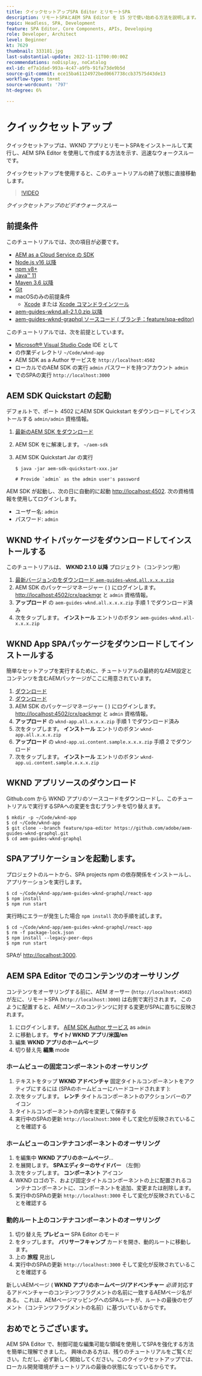 ```yaml
---
title: クイックセットアップSPA Editor とリモートSPA
description: リモートSPAとAEM SPA Editor を 15 分で使い始める方法を説明します。
topic: Headless, SPA, Development
feature: SPA Editor, Core Components, APIs, Developing
role: Developer, Architect
level: Beginner
kt: 7629
thumbnail: 333181.jpg
last-substantial-update: 2022-11-11T00:00:00Z
recommendations: noDisplay, noCatalog
exl-id: ef7a1dad-993a-4c47-a9fb-91fa73de9b5d
source-git-commit: ece15ba61124972bed0667738ccb37575d43de13
workflow-type: tm+mt
source-wordcount: '797'
ht-degree: 6%

---
```


# クイックセットアップ

クイックセットアップは、WKND アプリとリモートSPAをインストールして実行し、AEM SPA Editor を使用して作成する方法を示す、迅速なウォークスルーです。

クイックセットアップを使用すると、このチュートリアルの終了状態に直接移動します。

>[!VIDEO](https://video.tv.adobe.com/v/333181/?quality=12&learn=on)

_クイックセットアップのビデオウォークスルー_

## 前提条件

このチュートリアルでは、次の項目が必要です。

+ [AEM as a Cloud Service の SDK](https://experienceleague.adobe.com/docs/experience-manager-learn/cloud-service/local-development-environment-set-up/aem-runtime.html?lang=ja)
+ [Node.js v16 以降](https://nodejs.org/ja/)
+ [npm v8+](https://www.npmjs.com/)
+ [Java™ 11](https://downloads.experiencecloud.adobe.com/content/software-distribution/en/general.html)
+ [Maven 3.6 以降](https://maven.apache.org/)
+ [Git](https://git-scm.com/downloads)
+ macOSのみの前提条件
   + [Xcode](https://developer.apple.com/xcode/) または [Xcode コマンドラインツール](https://developer.apple.com/xcode/resources/)
+ [aem-guides-wknd.all-2.1.0.zip 以降](https://github.com/adobe/aem-guides-wknd/releases)
+ [aem-guides-wknd-graphql ソースコード ( ブランチ：feature/spa-editor)](https://github.com/adobe/aem-guides-wknd-graphql/tree/feature/spa-editor)


このチュートリアルでは、次を前提としています。

+ [Microsoft® Visual Studio Code](https://visualstudio.microsoft.com/) IDE として
+ の作業ディレクトリ `~/Code/wknd-app`
+ AEM SDK as a Author サービスを `http://localhost:4502`
+ ローカルでのAEM SDK の実行 `admin` パスワードを持つアカウント `admin`
+ でのSPAの実行 `http://localhost:3000`

## AEM SDK Quickstart の起動

デフォルトで、ポート 4502 にAEM SDK Quickstart をダウンロードしてインストールする `admin/admin` 資格情報。

1. [最新のAEM SDK をダウンロード](https://experience.adobe.com/#/downloads/content/software-distribution/en/aemcloud.html?fulltext=AEM*+SDK*&amp;orderby=%40jcr%3Acontent%2Fjcr%3AlastModified&amp;orderby.sort=desc&amp;layout=list&amp;p.offset=0&amp;p.limit=1)
1. AEM SDK をに解凍します。 `~/aem-sdk`
1. AEM SDK Quickstart Jar の実行

   ```
   $ java -jar aem-sdk-quickstart-xxx.jar
   
   # Provide `admin` as the admin user's password
   ```

AEM SDK が起動し、次の日に自動的に起動 [http://localhost:4502](http://localhost:4502). 次の資格情報を使用してログインします。

+ ユーザー名: `admin`
+ パスワード: `admin`

## WKND サイトパッケージをダウンロードしてインストールする

このチュートリアルは、 __WKND 2.1.0 以降__ プロジェクト（コンテンツ用）

1. [最新バージョンのをダウンロード `aem-guides-wknd.all.x.x.x.zip`](https://github.com/adobe/aem-guides-wknd/releases)
1. AEM SDK のパッケージマネージャー ( ) にログインします。 [http://localhost:4502/crx/packmgr](http://localhost:4502/crx/packmgr) と `admin` 資格情報。
1. __アップロード__ の `aem-guides-wknd.all.x.x.x.zip` 手順 1 でダウンロード済み
1. 次をタップします。 __インストール__ エントリのボタン `aem-guides-wknd.all-x.x.x.zip`

## WKND App SPAパッケージをダウンロードしてインストールする

簡単なセットアップを実行するために、チュートリアルの最終的なAEM設定とコンテンツを含むAEMパッケージがここに用意されています。

1. [ダウンロード ](./assets/quick-setup/wknd-app.all-1.0.0-SNAPSHOT.zip)
1. [ダウンロード ](./assets/quick-setup/wknd-app.ui.content.sample-1.0.1.zip)
1. AEM SDK のパッケージマネージャー ( ) にログインします。 [http://localhost:4502/crx/packmgr](http://localhost:4502/crx/packmgr) と `admin` 資格情報。
1. __アップロード__ の `wknd-app.all.x.x.x.zip` 手順 1 でダウンロード済み
1. 次をタップします。 __インストール__ エントリのボタン `wknd-app.all.x.x.x.zip`
1. __アップロード__ の `wknd-app.ui.content.sample.x.x.x.zip` 手順 2 でダウンロード
1. 次をタップします。 __インストール__ エントリのボタン `wknd-app.ui.content.sample.x.x.x.zip`

## WKND アプリソースのダウンロード

Github.com から WKND アプリのソースコードをダウンロードし、このチュートリアルで実行するSPAへの変更を含むブランチを切り替えます。

```
$ mkdir -p ~/Code/wknd-app
$ cd ~/Code/wknd-app
$ git clone --branch feature/spa-editor https://github.com/adobe/aem-guides-wknd-graphql.git
$ cd aem-guides-wknd-graphql
```

## SPAアプリケーションを起動します。

プロジェクトのルートから、SPA projects npm の依存関係をインストールし、アプリケーションを実行します。

```
$ cd ~/Code/wknd-app/aem-guides-wknd-graphql/react-app
$ npm install
$ npm run start
```

実行時にエラーが発生した場合 `npm install` 次の手順を試します。

```
$ cd ~/Code/wknd-app/aem-guides-wknd-graphql/react-app
$ rm -f package-lock.json
$ npm install --legacy-peer-deps
$ npm run start
```

SPAが [http://localhost:3000](http://localhost:3000).

## AEM SPA Editor でのコンテンツのオーサリング

コンテンツをオーサリングする前に、AEM オーサー (`http://localhost:4502`) が左に、リモートSPA (`http://localhost:3000`) は右側で実行されます。 このように配置すると、AEMソースのコンテンツに対する変更がSPAに直ちに反映されます。

1. にログインします。 [AEM SDK Author サービス](http://localhost:4502) as `admin`
1. に移動します。 __サイト/ WKND アプリ/米国/en__
1. 編集 __WKND アプリのホームページ__
1. 切り替え先 __編集__ mode

### ホームビューの固定コンポーネントのオーサリング

1. テキストをタップ __WKND アドベンチャ__ 固定タイトルコンポーネントをアクティブにするには (SPAのホームビューにハードコードされます ):
1. 次をタップします。 __レンチ__ タイトルコンポーネントのアクションバーのアイコン
1. タイトルコンポーネントの内容を変更して保存する
1. 実行中のSPAの更新 `http://localhost:3000` そして変化が反映されていることを確認する

### ホームビューのコンテナコンポーネントのオーサリング

1. を編集中 __WKND アプリのホームページ__...
1. を展開します。 __SPAエディターのサイドバー__ （左側）
1. 次をタップします。 __コンポーネント__ アイコン
1. WKND ロゴの下、および固定タイトルコンポーネントの上に配置されるコンテナコンポーネントに、コンポーネントを追加、変更または削除します。
1. 実行中のSPAの更新 `http://localhost:3000` そして変化が反映されていることを確認する

### 動的ルート上のコンテナコンポーネントのオーサリング

1. 切り替え先 __プレビュー__ SPA Editor のモード
1. をタップします。 __バリサーフキャンプ__ カードを開き、動的ルートに移動します。
1. 上の __旅程__ 見出し
1. 実行中のSPAの更新 `http://localhost:3000` そして変化が反映されていることを確認する

新しいAEMページ ( __WKND アプリのホームページ/アドベンチャー__ _必須_ 対応するアドベンチャーのコンテンツフラグメントの名前に一致するAEMページ名がある。 これは、AEMページマッピングへのSPAルートが、ルートの最後のセグメント（コンテンツフラグメントの名前）に基づいているからです。

## おめでとうございます。

AEM SPA Editor で、制御可能な編集可能な領域を使用してSPAを強化する方法を簡単に理解できました。 興味のある方は、残りのチュートリアルをご覧ください。ただし、必ず新しく開始してください。このクイックセットアップでは、ローカル開発環境がチュートリアルの最後の状態になっているからです。
